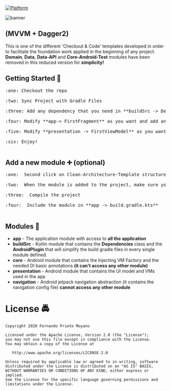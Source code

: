 [![Platform](https://img.shields.io/badge/platform-android-brightgreen)](https://developer.android.com/reference)

![banner](art/Simplified-Dagger2.jpg)

## (MVVM + Dagger2)

This is one of the different 'Checkout & Code' templates developed in order to facilitate the foundation work applied in the beginning of any project.
**Domain**, **Data**, **Data-API** and **Core-Android-Test** modules have been removed in this reduced version for **simplicity!**


## Getting Started :vertical_traffic_light:

<pre>
:one: Checkout the repo<br/>
:two: Sync Project with Gradle Files<br/>
:three: Add any dependency that you need in **buildSrc -> Dependencies.kt**<br/>
:four: Modify **app-> FirstFragment** as you want and add any others in the same module<br/>
:five: Modify **presentation -> FirstViewModel** as you want and add any others in the same module<br/>
:six: Enjoy!<br/>
</pre>


## Add a new module :heavy_plus_sign: (optional)

<pre>
:one:  Second click on Clean-Architecture-Template structure and select New -> module.<br/>
:two:  When the module is added to the project, make sure you include it in **settings.gradle.kts** and **DELETE settings.gradle** file generated, because it won't be needed.<br/>
:three:  Compile the project<br/>
:four:  Include the module in **app -> build.gradle.kts**<br/>
</pre>

## Modules :department_store:

* **app** - The application module with access to **all the application**
* **buildSrc** - Kotlin module that contains the **Dependencies** class and the **AndroidPlugin** that will simplify the build gradle files in every single module defined.
* **core** - Android module that contains the Injecting VM Factory and the needed DI basic annotations **(it can't access any other module)**
* **presentation** - Android module that contains the UI model and VMs used in the app
* **navigation** - Android jetpack navigation abstraction (it contains the navigation config file) **cannot access any other module**


#  License :oncoming_police_car:

    Copyright 2020 Fernando Prieto Moyano

    Licensed under the Apache License, Version 2.0 (the "License");
    you may not use this file except in compliance with the License.
    You may obtain a copy of the License at

       http://www.apache.org/licenses/LICENSE-2.0

    Unless required by applicable law or agreed to in writing, software
    distributed under the License is distributed on an "AS IS" BASIS,
    WITHOUT WARRANTIES OR CONDITIONS OF ANY KIND, either express or implied.
    See the License for the specific language governing permissions and
    limitations under the License.
